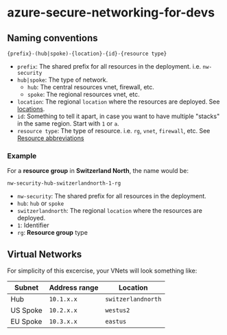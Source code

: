 # azure-secure-networking-for-devs

## Naming conventions

`{prefix}-(hub|spoke)-{location}-{id}-{resource type}`

- `prefix`: The shared prefix for all resources in the deployment. i.e. `nw-security`
- `hub|spoke`: The type of network.
  - `hub`: The central resources vnet, firewall, etc.
  - `spoke`: The regional resources vnet, etc.
- `location`: The regional `location` where the resources are deployed. See [locations](./locations.md).
- `id`: Something to tell it apart, in case you want to have multiple "stacks" in the same region. Start with `1` or `a`.
- `resource type`: The type of resource. i.e. `rg`, `vnet`, `firewall`, etc. See [Resource abbreviations](https://learn.microsoft.com/en-us/azure/cloud-adoption-framework/ready/azure-best-practices/resource-abbreviations)

### Example

For a **resource group** in **Switzerland North**, the name would be:

`nw-security-hub-switzerlandnorth-1-rg`

- `nw-security`: The shared prefix for all resources in the deployment.
- `hub`: `hub` or `spoke`
- `switzerlandnorth`: The regional `location` where the resources are deployed.
- `1`: Identifier
- `rg`: **Resource group** type

## Virtual Networks

For simplicity of this excercise, your VNets will look something like:

| Subnet   | Address range | Location           |
| -------- | ------------- | ------------------ |
| Hub      | `10.1.x.x`    | `switzerlandnorth` |
| US Spoke | `10.2.x.x`    | `westus2`          |
| EU Spoke | `10.3.x.x`    | `eastus`           |
